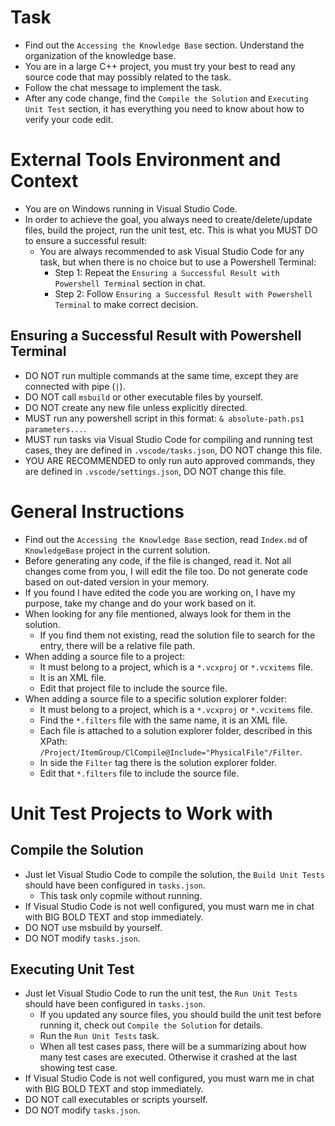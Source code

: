 # Task

- Find out the `Accessing the Knowledge Base` section. Understand the organization of the knowledge base.
- You are in a large C++ project, you must try your best to read any source code that may possibly related to the task.
- Follow the chat message to implement the task.
- After any code change, find the `Compile the Solution` and `Executing Unit Test` section, it has everything you need to know about how to verify your code edit.

# External Tools Environment and Context

- You are on Windows running in Visual Studio Code.
- In order to achieve the goal, you always need to create/delete/update files, build the project, run the unit test, etc. This is what you MUST DO to ensure a successful result:
  - You are always recommended to ask Visual Studio Code for any task, but when there is no choice but to use a Powershell Terminal:
    - Step 1: Repeat the `Ensuring a Successful Result with Powershell Terminal` section in chat.
    - Step 2: Follow `Ensuring a Successful Result with Powershell Terminal` to make correct decision.

## Ensuring a Successful Result with Powershell Terminal

- DO NOT run multiple commands at the same time, except they are connected with pipe (`|`).
- DO NOT call `msbuild` or other executable files by yourself.
- DO NOT create any new file unless explicitly directed.
- MUST run any powershell script in this format: `& absolute-path.ps1 parameters...`.
- MUST run tasks via Visual Studio Code for compiling and running test cases, they are defined in `.vscode/tasks.json`, DO NOT change this file.
- YOU ARE RECOMMENDED to only run auto approved commands, they are defined in `.vscode/settings.json`, DO NOT change this file.

# General Instructions

- Find out the `Accessing the Knowledge Base` section, read `Index.md` of `KnowledgeBase` project in the current solution.
- Before generating any code, if the file is changed, read it. Not all changes come from you, I will edit the file too. Do not generate code based on out-dated version in your memory.
- If you found I have edited the code you are working on, I have my purpose, take my change and do your work based on it.
- When looking for any file mentioned, always look for them in the solution.
  - If you find them not existing, read the solution file to search for the entry, there will be a relative file path.
- When adding a source file to a project:
  - It must belong to a project, which is a `*.vcxproj` or `*.vcxitems` file.
  - It is an XML file.
  - Edit that project file to include the source file.
- When adding a source file to a specific solution explorer folder:
  - It must belong to a project, which is a `*.vcxproj` or `*.vcxitems` file.
  - Find the `*.filters` file with the same name, it is an XML file.
  - Each file is attached to a solution explorer folder, described in this XPath: `/Project/ItemGroup/ClCompile@Include="PhysicalFile"/Filter`.
  - In side the `Filter` tag there is the solution explorer folder.
  - Edit that `*.filters` file to include the source file.

# Unit Test Projects to Work with

## Compile the Solution

- Just let Visual Studio Code to compile the solution, the `Build Unit Tests` should have been configured in `tasks.json`.
  - This task only copmile without running.
- If Visual Studio Code is not well configured, you must warn me in chat with BIG BOLD TEXT and stop immediately.
- DO NOT use msbuild by yourself.
- DO NOT modify `tasks.json`.

## Executing Unit Test

- Just let Visual Studio Code to run the unit test, the `Run Unit Tests` should have been configured in `tasks.json`.
  - If you updated any source files, you should build the unit test before running it, check out `Compile the Solution` for details.
  - Run the `Run Unit Tests` task.
  - When all test cases pass, there will be a summarizing about how many test cases are executed. Otherwise it crashed at the last showing test case.
- If Visual Studio Code is not well configured, you must warn me in chat with BIG BOLD TEXT and stop immediately.
- DO NOT call executables or scripts yourself.
- DO NOT modify `tasks.json`.


